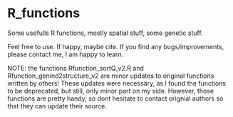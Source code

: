 # R_functions
Some usefulls R functions, mostly spatial stuff, some genetic stuff.

Feel free to use. If happy, maybe cite. 
If you find any bugs/improvements, please contact me, I am happy to learn.

NOTE: the functions Rfunction_sortQ_v2.R and Rfunction_genind2structure_v2 are minor updates to original functions written by others!
These updates were necessary, as I found the functions to be deprecated, but still, only minor part on my side. 
However, those functions are pretty handy, so dont hesitate to contact orignial authors so that they can update their source. 
